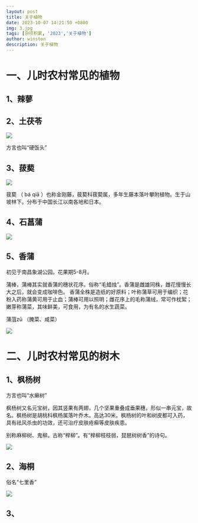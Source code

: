 ```yaml
---
layout: post
title: 关于植物
date: 2023-10-07 14:21:50 +0800
img: 3.jpg
tags: [杂项积累, '2023','关于植物']
author: winston
description: 关于植物
---
```


# 一、儿时农村常见的植物

## 1、辣蓼

## 2、土茯苓

![]({{site.baseurl}}/images/post/2023/10/02.webp)

方言也叫“硬饭头”

## 3、菝葜

![]({{site.baseurl}}/images/post/2023/10/01.jpg)

菝葜 （ bá qiā ）也称金刚藤，菝葜科菝葜属，多年生藤本落叶攀附植物。生于山坡林下。分布于中国长江以南各地和日本。

## 4、石菖蒲

![]({{site.baseurl}}/images/post/2023/10/05.webp)


## 5、香蒲

初见于南昌象湖公园。花果期5-8月。

蒲棒，蒲棒其实就香蒲的穗状花序。俗称“毛蜡烛”。香蒲是雌雄同株，雌花慢慢长大之后，就会变成咖啡色。
香蒲全株是造纸的好原料；叶称蒲草可用于编织；花粉入药称蒲黄可用于止血；蒲棒可用以照明；雌花序上的毛称蒲绒，常可作枕絮；嫩芽称蒲菜，其味鲜美，可食用，为有名的水生蔬菜。

蒲菹zū （腌菜、咸菜）

![]({{site.baseurl}}/images/post/2023/10/06.webp)






























# 二、儿时农村常见的树木

## 1、枫杨树

方言也叫“水癞树”

枫杨树又名元宝树，因其竖果有两翅，几个坚果重叠成垂果穗，形似一串元宝，故名。枫杨树是胡桃科枫杨属落叶乔木。高达30米。枫杨树的叶和树皮都可入药，具有祛风杀虫的功效，还可治疗皮肤疮癣等皮肤疾患。

别称麻柳树、鬼柳。古称“榉柳”。有“榉柳枝枝弱，琵琶树树香”的诗句。

![]({{site.baseurl}}/images/post/2023/10/03.webp)

## 2、海桐

俗名“七里香”

![]({{site.baseurl}}/images/post/2023/10/04.jpg)

## 3、
















